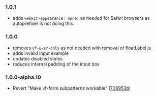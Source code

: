 ### 1.0.1

- adds `webkit-appearance: none;` as needed for Safari browsers as autoprefixer is not doing this.

### 1.0.0

- removes `vf-u-sr-only` as not needed with removal of floatLabel.js
- adds invalid input example
- updates disabled styles
- reduces internal padding of the input box

### 1.0.0-alpha.10

- Revert "Make vf-form subpatterns workable" ([706953b](https://github.com/visual-framework/vf-core/commit/706953b6fcfbbd1965d17b2ca082432af90ab752))
